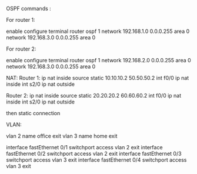 OSPF commands :

For router 1:

enable
configure terminal
router ospf 1
network 192.168.1.0 0.0.0.255 area 0
network 192.168.3.0 0.0.0.255 area 0

For router 2: 

enable
configure terminal
router ospf 1
network 192.168.2.0 0.0.0.255 area 0
network 192.168.3.0 0.0.0.255 area 0



NAT:
Router 1:
ip nat inside source static 10.10.10.2 50.50.50.2
int f0/0
ip nat inside
int s2/0
ip nat outside

Router 2:
ip nat inside source static 20.20.20.2 60.60.60.2
int f0/0
ip nat inside
int s2/0
ip nat outside

then static connection


VLAN:

vlan 2
name office
exit
vlan 3
name home
exit

interface fastEthernet 0/1
switchport access vlan 2
exit
interface fastEthernet 0/2
switchport access vlan 2
exit
interface fastEthernet 0/3
switchport access vlan 3
exit
interface fastEthernet 0/4
switchport access vlan 3
exit
